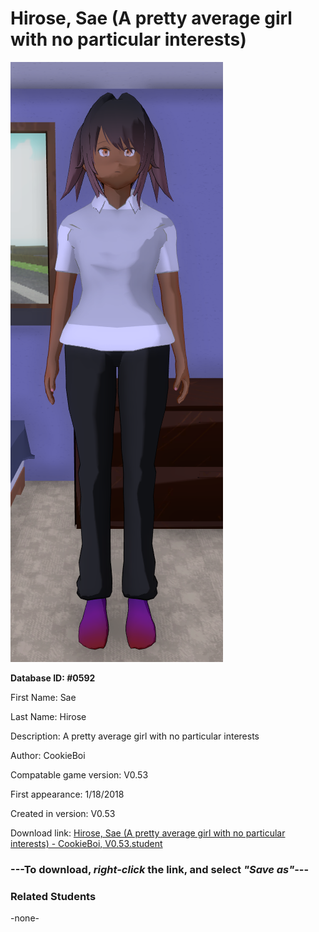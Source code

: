# Hirose, Sae (A pretty average girl with no particular interests)

<img src="../../Files/Images/Hirose, Sae (A pretty average girl with no particular interests).png" title="Hirose, Sae (A pretty average girl with no particular interests) - CookieBoi, V0.53">

**Database ID: #0592**

First Name: Sae

Last Name: Hirose

Description: A pretty average girl with no particular interests

Author: CookieBoi

Compatable game version: V0.53

First appearance: 1/18/2018

Created in version: V0.53

Download link: <a href="https://raw.githubusercontent.com/Arbiter1223/Daigaku-Gurashi-Custom-Students/master/Files/Student%20Files/Hirose%2C%20Sae%20(A%20pretty%20average%20girl%20with%20no%20particular%20interests)%20-%20CookieBoi%2C%20V0.53.student">Hirose, Sae (A pretty average girl with no particular interests) - CookieBoi, V0.53.student</a>

### ---**To download, _right-click_ the link, and select _"Save as"_**---

### Related Students

-none-
